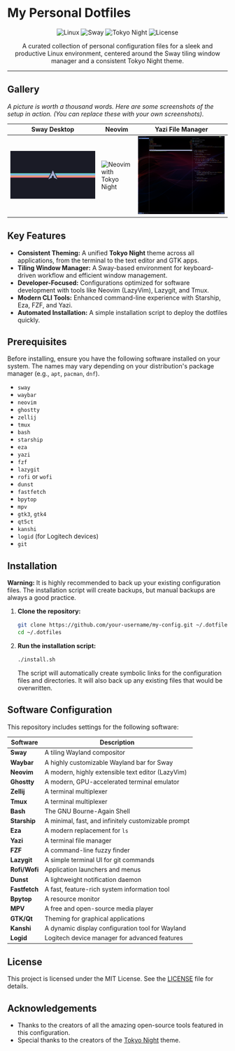# My Personal Dotfiles

<p align="center">
  <img src="https://img.shields.io/badge/os-Linux-blue.svg" alt="Linux">
  <img src="https://img.shields.io/badge/wm-Sway-purple.svg" alt="Sway">
  <img src="https://img.shields.io/badge/theme-Tokyo_Night-darkblue.svg" alt="Tokyo Night">
  <img src="https://img.shields.io/badge/license-MIT-green.svg" alt="License">
</p>

<p align="center">
  A curated collection of personal configuration files for a sleek and productive Linux environment, centered around the Sway tiling window manager and a consistent Tokyo Night theme.
</p>

---

## Gallery

*A picture is worth a thousand words. Here are some screenshots of the setup in action. (You can replace these with your own screenshots).*

| Sway Desktop                                     | Neovim                                           | Yazi File Manager                                |
| ------------------------------------------------ | ------------------------------------------------ | ------------------------------------------------ |
| <img src=".config/sway/arch_00_3840x2160.png" alt="Sway Desktop"> | <img src="https://raw.githack.com/folke/tokyonight.nvim/main/screenshots/day.png" alt="Neovim with Tokyo Night"> | <img src=".config/yazi/flavors/tokyo-night.yazi/preview.png" alt="Yazi File Manager"> |


## Key Features

- **Consistent Theming:** A unified **Tokyo Night** theme across all applications, from the terminal to the text editor and GTK apps.
- **Tiling Window Manager:** A Sway-based environment for keyboard-driven workflow and efficient window management.
- **Developer-Focused:** Configurations optimized for software development with tools like Neovim (LazyVim), Lazygit, and Tmux.
- **Modern CLI Tools:** Enhanced command-line experience with Starship, Eza, FZF, and Yazi.
- **Automated Installation:** A simple installation script to deploy the dotfiles quickly.

## Prerequisites

Before installing, ensure you have the following software installed on your system. The names may vary depending on your distribution's package manager (e.g., `apt`, `pacman`, `dnf`).

- `sway`
- `waybar`
- `neovim`
- `ghostty`
- `zellij`
- `tmux`
- `bash`
- `starship`
- `eza`
- `yazi`
- `fzf`
- `lazygit`
- `rofi` or `wofi`
- `dunst`
- `fastfetch`
- `bpytop`
- `mpv`
- `gtk3`, `gtk4`
- `qt5ct`
- `kanshi`
- `logid` (for Logitech devices)
- `git`

## Installation

**Warning:** It is highly recommended to back up your existing configuration files. The installation script will create backups, but manual backups are always a good practice.

1.  **Clone the repository:**
    ```bash
    git clone https://github.com/your-username/my-config.git ~/.dotfiles
    cd ~/.dotfiles
    ```

2.  **Run the installation script:**
    ```bash
    ./install.sh
    ```
    The script will automatically create symbolic links for the configuration files and directories. It will also back up any existing files that would be overwritten.

## Software Configuration

This repository includes settings for the following software:

| Software      | Description                                       |
|---------------|---------------------------------------------------|
| **Sway**      | A tiling Wayland compositor                       |
| **Waybar**    | A highly customizable Wayland bar for Sway        |
| **Neovim**    | A modern, highly extensible text editor (LazyVim) |
| **Ghostty**   | A modern, GPU-accelerated terminal emulator       |
| **Zellij**    | A terminal multiplexer                            |
| **Tmux**      | A terminal multiplexer                            |
| **Bash**      | The GNU Bourne-Again Shell                        |
| **Starship**  | A minimal, fast, and infinitely customizable prompt |
| **Eza**       | A modern replacement for `ls`                     |
| **Yazi**      | A terminal file manager                           |
| **FZF**       | A command-line fuzzy finder                       |
| **Lazygit**   | A simple terminal UI for git commands             |
| **Rofi/Wofi** | Application launchers and menus                   |
| **Dunst**     | A lightweight notification daemon                 |
| **Fastfetch** | A fast, feature-rich system information tool      |
| **Bpytop**    | A resource monitor                                |
| **MPV**       | A free and open-source media player               |
| **GTK/Qt**    | Theming for graphical applications                |
| **Kanshi**    | A dynamic display configuration tool for Wayland  |
| **Logid**     | Logitech device manager for advanced features     |

## License

This project is licensed under the MIT License. See the [LICENSE](LICENSE) file for details.

## Acknowledgements

-   Thanks to the creators of all the amazing open-source tools featured in this configuration.
-   Special thanks to the creators of the [Tokyo Night](https://github.com/folke/tokyonight.nvim) theme.